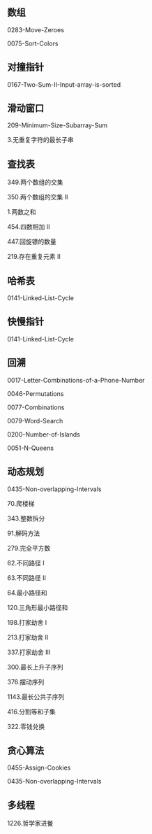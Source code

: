 ## 数组
0283-Move-Zeroes

0075-Sort-Colors

## 对撞指针
0167-Two-Sum-II-Input-array-is-sorted

## 滑动窗口
209-Minimum-Size-Subarray-Sum

3.无重复字符的最长子串

## 查找表
349.两个数组的交集

350.两个数组的交集 II

1.两数之和

454.四数相加 II

447.回旋镖的数量

219.存在重复元素 II

## 哈希表
0141-Linked-List-Cycle

## 快慢指针
0141-Linked-List-Cycle

## 回溯
0017-Letter-Combinations-of-a-Phone-Number

0046-Permutations

0077-Combinations

0079-Word-Search

0200-Number-of-Islands

0051-N-Queens

## 动态规划
0435-Non-overlapping-Intervals

70.爬楼梯  

343.整数拆分

91.解码方法

279.完全平方数

62.不同路径 I

63.不同路径 II

64.最小路径和

120.三角形最小路径和

198.打家劫舍 I

213.打家劫舍 II

337.打家劫舍 III

300.最长上升子序列

376.摆动序列

1143.最长公共子序列

416.分割等和子集

322.零钱兑换

## 贪心算法
0455-Assign-Cookies

0435-Non-overlapping-Intervals

## 多线程
1226.哲学家进餐

